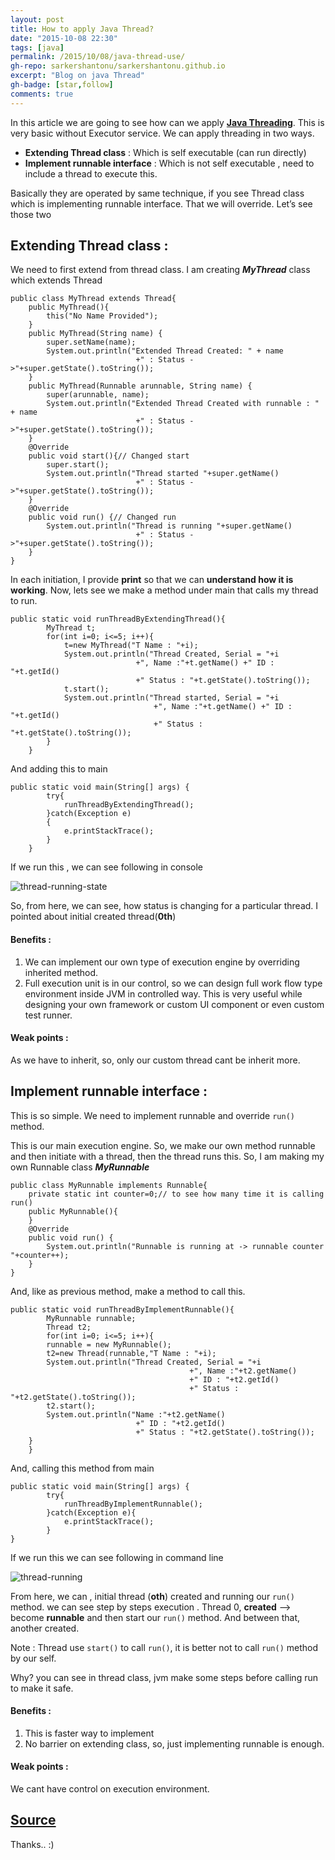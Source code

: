 ```yaml
---
layout: post
title: How to apply Java Thread?
date: "2015-10-08 22:30"
tags: [java]
permalink: /2015/10/08/java-thread-use/
gh-repo: sarkershantonu/sarkershantonu.github.io
excerpt: "Blog on java Thread"
gh-badge: [star,follow]
comments: true
---
```

In this article we are going to see how can we apply [**Java Threading**](https://sarkershantonu.github.io/2015/10/08/java-thread-use/). This is very basic without Executor service. We can apply threading in two ways.
- **Extending Thread class** : Which is self executable (can run directly)
- **Implement runnable interface** : Which is not self executable , need to include a thread to execute this.

Basically they are operated by same technique, if you see Thread class which is implementing runnable interface. That we will override. Let’s see those two

## Extending Thread class :
We need to first extend from thread class. I am creating ***MyThread*** class which extends Thread

```
public class MyThread extends Thread{
    public MyThread(){
        this("No Name Provided"); 
    }
    public MyThread(String name) {
        super.setName(name);
        System.out.println("Extended Thread Created: " + name
                            +" : Status ->"+super.getState().toString());                
    }        
    public MyThread(Runnable arunnable, String name) {
        super(arunnable, name); 
        System.out.println("Extended Thread Created with runnable : " + name
                            +" : Status ->"+super.getState().toString());            
    }    
    @Override
    public void start(){// Changed start
        super.start();
        System.out.println("Thread started "+super.getName()
                            +" : Status ->"+super.getState().toString());
    }
    @Override
    public void run() {// Changed run
        System.out.println("Thread is running "+super.getName()
                            +" : Status ->"+super.getState().toString());        
    }    
}
```

In each initiation, I provide **print** so that we can **understand how it is working**. Now, lets see we make a method under main that calls my thread to run.

```
public static void runThreadByExtendingThread(){
        MyThread t;
        for(int i=0; i<=5; i++){
            t=new MyThread("T Name : "+i);    
            System.out.println("Thread Created, Serial = "+i
                            +", Name :"+t.getName() +" ID : "+t.getId()
                            +" Status : "+t.getState().toString());
            t.start();
            System.out.println("Thread started, Serial = "+i
                                +", Name :"+t.getName() +" ID : "+t.getId()
                                +" Status : "+t.getState().toString());
        }
    }
```

And  adding this to main

```
public static void main(String[] args) {
        try{
            runThreadByExtendingThread(); 
        }catch(Exception e)
        {
            e.printStackTrace();
        }
    }
```

If we run this , we can see following in console

![thread-running-state](/images/java/thread/thread-run-states.jpg)

So, from here, we can see, how status is changing for a particular thread. I pointed about initial created thread(**0th**)

#### Benefits :
1. We can implement our own type of execution engine by overriding inherited method.
2. Full execution unit is in our control, so we can design full work flow type environment inside JVM in controlled way. This is very useful while designing your own framework or custom UI component or even custom test runner.

#### Weak points :
As we have to inherit, so, only our custom thread cant be inherit more.

## Implement runnable interface :
This is so simple. We need to implement runnable and override ```run()``` method. 

This is our main execution engine. So, we make our own method runnable and then initiate with a thread, then the thread runs this. So, I am making my own Runnable class ***MyRunnable***

```
public class MyRunnable implements Runnable{
    private static int counter=0;// to see how many time it is calling run()    
    public MyRunnable(){    
    }
    @Override
    public void run() {
        System.out.println("Runnable is running at -> runnable counter "+counter++);        
    }
}
```

And, like as previous method, make a method to call this.

```
public static void runThreadByImplementRunnable(){
        MyRunnable runnable; 
        Thread t2; 
        for(int i=0; i<=5; i++){
        runnable = new MyRunnable();
        t2=new Thread(runnable,"T Name : "+i);
        System.out.println("Thread Created, Serial = "+i
                                        +", Name :"+t2.getName() 
                                        +" ID : "+t2.getId()
                                        +" Status : "+t2.getState().toString());
        t2.start();
        System.out.println("Name :"+t2.getName() 
                            +" ID : "+t2.getId()
                            +" Status : "+t2.getState().toString());
    }
    }
```

And, calling this method from main 

```
public static void main(String[] args) {
        try{
            runThreadByImplementRunnable();
        }catch(Exception e){
            e.printStackTrace();
        } 
}
```

If we run this we can see following in command line

![thread-running](/images/java/thread/thread-run-results.jpg)

From here, we can , initial thread (**oth**) created and running our ```run()``` method. we can see step by steps execution .
Thread 0, **created** –> become **runnable** and then start our ```run()``` method. And between that, another created. 

Note : Thread use ```start()``` to call ```run()```, it is better not to call ```run()``` method by our self. 

Why? you can see in thread class, jvm make some steps before calling run to make it safe.

#### Benefits :
1. This is faster way to implement
2. No barrier on extending class, so, just implementing runnable is enough.

#### Weak points :
We cant have control on execution environment.

## [Source](https://github.com/sarkershantonu/blog-projects/tree/master/JavaMultiThreading)
Thanks.. :)
